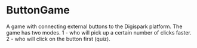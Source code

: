 # ButtonGame
A game with connecting external buttons to the Digispark platform. The game has two modes. 1 - who will pick up a certain number of clicks faster. 2 - who will click on the button first (quiz).

